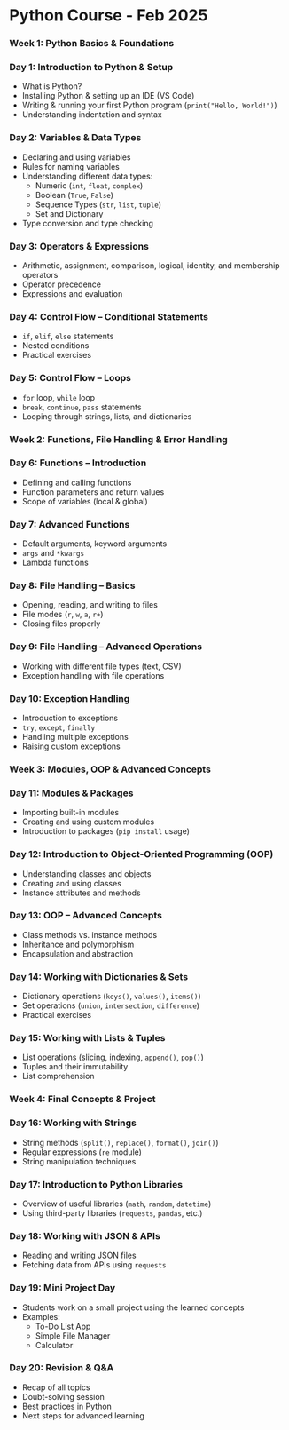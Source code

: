 # Python Course - Feb 2025

### **Week 1: Python Basics & Foundations**

### **Day 1: Introduction to Python & Setup**

- What is Python?
- Installing Python & setting up an IDE (VS Code)
- Writing & running your first Python program (`print("Hello, World!")`)
- Understanding indentation and syntax

### **Day 2: Variables & Data Types**

- Declaring and using variables
- Rules for naming variables
- Understanding different data types:
    - Numeric (`int`, `float`, `complex`)
    - Boolean (`True`, `False`)
    - Sequence Types (`str`, `list`, `tuple`)
    - Set and Dictionary
- Type conversion and type checking

### **Day 3: Operators & Expressions**

- Arithmetic, assignment, comparison, logical, identity, and membership operators
- Operator precedence
- Expressions and evaluation

### **Day 4: Control Flow – Conditional Statements**

- `if`, `elif`, `else` statements
- Nested conditions
- Practical exercises

### **Day 5: Control Flow – Loops**

- `for` loop, `while` loop
- `break`, `continue`, `pass` statements
- Looping through strings, lists, and dictionaries

### **Week 2: Functions, File Handling & Error Handling**

### **Day 6: Functions – Introduction**

- Defining and calling functions
- Function parameters and return values
- Scope of variables (local & global)

### **Day 7: Advanced Functions**

- Default arguments, keyword arguments
- `args` and `*kwargs`
- Lambda functions

### **Day 8: File Handling – Basics**

- Opening, reading, and writing to files
- File modes (`r`, `w`, `a`, `r+`)
- Closing files properly

### **Day 9: File Handling – Advanced Operations**

- Working with different file types (text, CSV)
- Exception handling with file operations

### **Day 10: Exception Handling**

- Introduction to exceptions
- `try`, `except`, `finally`
- Handling multiple exceptions
- Raising custom exceptions

### **Week 3: Modules, OOP & Advanced Concepts**

### **Day 11: Modules & Packages**

- Importing built-in modules
- Creating and using custom modules
- Introduction to packages (`pip install` usage)

### **Day 12: Introduction to Object-Oriented Programming (OOP)**

- Understanding classes and objects
- Creating and using classes
- Instance attributes and methods

### **Day 13: OOP – Advanced Concepts**

- Class methods vs. instance methods
- Inheritance and polymorphism
- Encapsulation and abstraction

### **Day 14: Working with Dictionaries & Sets**

- Dictionary operations (`keys()`, `values()`, `items()`)
- Set operations (`union`, `intersection`, `difference`)
- Practical exercises

### **Day 15: Working with Lists & Tuples**

- List operations (slicing, indexing, `append()`, `pop()`)
- Tuples and their immutability
- List comprehension

### **Week 4: Final Concepts & Project**

### **Day 16: Working with Strings**

- String methods (`split()`, `replace()`, `format()`, `join()`)
- Regular expressions (`re` module)
- String manipulation techniques

### **Day 17: Introduction to Python Libraries**

- Overview of useful libraries (`math`, `random`, `datetime`)
- Using third-party libraries (`requests`, `pandas`, etc.)

### **Day 18: Working with JSON & APIs**

- Reading and writing JSON files
- Fetching data from APIs using `requests`

### **Day 19: Mini Project Day**

- Students work on a small project using the learned concepts
- Examples:
    - To-Do List App
    - Simple File Manager
    - Calculator

### **Day 20: Revision & Q&A**

- Recap of all topics
- Doubt-solving session
- Best practices in Python
- Next steps for advanced learning